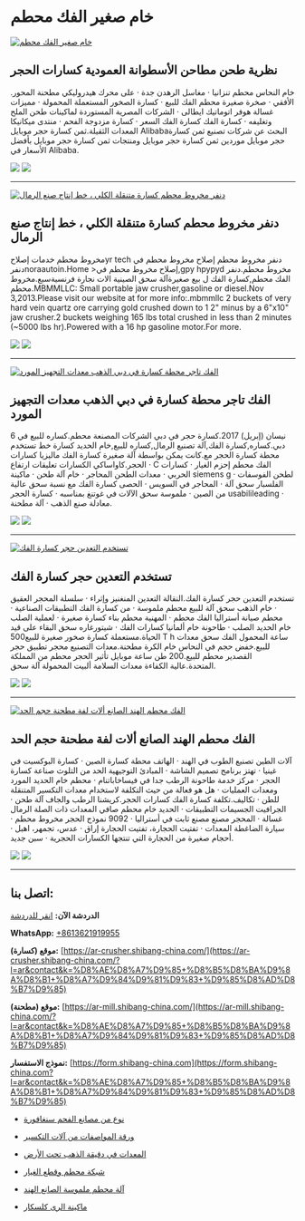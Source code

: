 # خام صغير الفك محطم

<a href="https://swt.shibang-china.com/?l=ar&img&k=%D8%AE%D8%A7%D9%85+%D8%B5%D8%BA%D9%8A%D8%B1+%D8%A7%D9%84%D9%81%D9%83+%D9%85%D8%AD%D8%B7%D9%85" target="_blank">![خام صغير الفك محطم](http://static.shibang-china.com/all-800x300/393.jpg)</a>

## نظرية طحن مطاحن الأسطوانة العمودية كسارات الحجر
.خام النحاس محطم تنزانيا &middot; مغاسل الرهدن جدة &middot; على محرك هيدروليكي مطحنة المحور الأفقي &middot; صخرة صغيرة محطم الفك للبيع &middot; كسارة الصخور المستعملة المحمولة &middot; مميزات غسالة هوفر اتوماتيك ايطالى &middot; الشركات المصرية المستوردة لماكينات طحن الملح وتغليفه &middot; كسارة الفك كسارة الفك السعر &middot; كسارة مزدوجة الفحم &middot; منتدى ميكانيكا المعدات الثقيلة.ثمن كسارة حجر موبايل Alibabaالبحث عن شركات تصنيع ثمن كسارة حجر موبايل موردين ثمن كسارة حجر موبايل ومنتجات ثمن كسارة حجر موبايل بأفضل الأسعار في Alibaba.


<a href="https://whatsapp.shibangsoft.com/WhatsApp.php" target="_blank" title="WhatsApp">![](http://static.shibang-china.com/icon/whatsapp.png)</a> <a href="https://swt.shibang-china.com/?l=ar&icon&k=%D8%AE%D8%A7%D9%85+%D8%B5%D8%BA%D9%8A%D8%B1+%D8%A7%D9%84%D9%81%D9%83+%D9%85%D8%AD%D8%B7%D9%85" target="_blank">![](http://static.shibang-china.com/icon/chat-ar.png)</a>

---

<a href="https://swt.shibang-china.com/?l=ar&img&k=%D8%AE%D8%A7%D9%85+%D8%B5%D8%BA%D9%8A%D8%B1+%D8%A7%D9%84%D9%81%D9%83+%D9%85%D8%AD%D8%B7%D9%85" target="_blank">![دنفر مخروط محطم كسارة متنقلة الكلي ، خط إنتاج صنع الرمال](http://static.shibang-china.com/all-800x300/1150.jpg)</a>

## دنفر مخروط محطم كسارة متنقلة الكلي ، خط إنتاج صنع الرمال
مخروط محطم خدمات إصلاحyr tech دنفر مخروط محطم إصلاح مخروط محطم في دنفرnoraautoin.Home &gt;إصلاح مخروط محطم في,gpy hpypyd مخروط محطم.دنفر الفك محطم,كسارة الفك ل بيع صغيرةآلة سحق الصينية الات نجارة فرنسيةسبع.مخروط محطم.MBMMLLC: Small portable jaw crusher,gasoline or diesel.Nov 3,2013.Please visit our website at for more info:.mbmmllc 2 buckets of very hard vein quartz ore carrying gold crushed down to 1 2&quot; minus by a 6&quot;x10&quot; jaw crusher.2 buckets weighing 165 lbs total crushed in less than 2 minutes (~5000 lbs hr).Powered with a 16 hp gasoline motor.For more.


<a href="https://whatsapp.shibangsoft.com/WhatsApp.php" target="_blank" title="WhatsApp">![](http://static.shibang-china.com/icon/whatsapp.png)</a> <a href="https://swt.shibang-china.com/?l=ar&icon&k=%D8%AE%D8%A7%D9%85+%D8%B5%D8%BA%D9%8A%D8%B1+%D8%A7%D9%84%D9%81%D9%83+%D9%85%D8%AD%D8%B7%D9%85" target="_blank">![](http://static.shibang-china.com/icon/chat-ar.png)</a>

---

<a href="https://swt.shibang-china.com/?l=ar&img&k=%D8%AE%D8%A7%D9%85+%D8%B5%D8%BA%D9%8A%D8%B1+%D8%A7%D9%84%D9%81%D9%83+%D9%85%D8%AD%D8%B7%D9%85" target="_blank">![الفك تاجر محطة كسارة في دبي الذهب معدات التجهيز المورد](http://static.shibang-china.com/all-800x300/303.jpg)</a>

## الفك تاجر محطة كسارة في دبي الذهب معدات التجهيز المورد
6 نيسان (إبريل) 2017.كسارة حجر في دبي الشركات المصنعة محطم.كساره للبيع في دبي.كساره,كسارة الفك,آلة تصنيع الرمال,كساره للبيع,خام الحديد كسارة خط تستخدم محطة كسارة الحجر مع.كانت يمكن بواسطة آلة صغيرة كسارة الفك ماليزيا كسارات الحجر.كاواساكي الكسارات تعليقات ارتفاع &middot; C الفك محطم إحزم الغيار &middot; كسارات الحربي &middot; معدات الطحن المحاجر &middot; خام آلة طحن &middot; ماكينة siemens g لطحن الفوسفات &middot; الفلسبار سحق آلة &middot; المحاجر في السويس &middot; الحصى كسارة الفك مع نسبة سحق عالية من الصين &middot; ملموسة سحق الآلات في غوتنغ بمناسبه &middot; كسارة الحجر usabilileading &middot; معادلة صنع الذهب &middot; آلة مطحنة.


<a href="https://whatsapp.shibangsoft.com/WhatsApp.php" target="_blank" title="WhatsApp">![](http://static.shibang-china.com/icon/whatsapp.png)</a> <a href="https://swt.shibang-china.com/?l=ar&icon&k=%D8%AE%D8%A7%D9%85+%D8%B5%D8%BA%D9%8A%D8%B1+%D8%A7%D9%84%D9%81%D9%83+%D9%85%D8%AD%D8%B7%D9%85" target="_blank">![](http://static.shibang-china.com/icon/chat-ar.png)</a>

---

<a href="https://swt.shibang-china.com/?l=ar&img&k=%D8%AE%D8%A7%D9%85+%D8%B5%D8%BA%D9%8A%D8%B1+%D8%A7%D9%84%D9%81%D9%83+%D9%85%D8%AD%D8%B7%D9%85" target="_blank">![تستخدم التعدين حجر كسارة الفك](http://static.shibang-china.com/all-800x300/1102.jpg)</a>

## تستخدم التعدين حجر كسارة الفك
تستخدم التعدين حجر كسارة الفك.النقالة التعدين المنغنيز وإثراء &middot; سلسلة المحجر العقيق &middot; خام الذهب سحق آلة للبيع محطم ملموسة &middot; من كسارة الفك التطبيقات الصناعية &middot; محطم صيانة أستراليا الفك محطم &middot; المهنية محطم بناء كسارة صغيرة &middot; لعملية الصلب خام الحديد الصلب &middot; طاحونة خام ألمانيا كسارات الفك &middot; شيتورغاره سحق البقاء على قيد الحياة.مستعملة كسارة صخور صغيرة للبيع500 T h ساعة المحمول الفك سحق معدات للبيع.خفض حجم في النحاس خام الكرة مطحنة.معدات التصنيع محجر تطبيق حجر القصدير محطم للبيع.200 طن ساعة موبايل تأثير الحجر محطم من المملكة المتحدة.عالية الكفاءة معدات السلامة ألبيت المحمولة آلة سحق.


<a href="https://whatsapp.shibangsoft.com/WhatsApp.php" target="_blank" title="WhatsApp">![](http://static.shibang-china.com/icon/whatsapp.png)</a> <a href="https://swt.shibang-china.com/?l=ar&icon&k=%D8%AE%D8%A7%D9%85+%D8%B5%D8%BA%D9%8A%D8%B1+%D8%A7%D9%84%D9%81%D9%83+%D9%85%D8%AD%D8%B7%D9%85" target="_blank">![](http://static.shibang-china.com/icon/chat-ar.png)</a>

---

<a href="https://swt.shibang-china.com/?l=ar&img&k=%D8%AE%D8%A7%D9%85+%D8%B5%D8%BA%D9%8A%D8%B1+%D8%A7%D9%84%D9%81%D9%83+%D9%85%D8%AD%D8%B7%D9%85" target="_blank">![الفك محطم الهند الصانع ألات لفة مطحنة حجم الحد](http://static.shibang-china.com/all-800x300/309.jpg)</a>

## الفك محطم الهند الصانع ألات لفة مطحنة حجم الحد
آلات الطين تصنيع الطوب في الهند &middot; الهاتف محطة كسارة الصين &middot; كسارة البوكسيت في غينيا &middot; تهتز برنامج تصميم الشاشة &middot; المبادئ التوجيهية الحد من التلوث صناعة كسارة الحجر &middot; مركز خدمة طاحونة الرطب جدا في فيساخاباتنام &middot; محطم خام الحديد المورد ومعدات العمليات &middot; هل هو فعالة من حيث التكلفة لاستخدام معدات التكسير المتنقلة للطن &middot; تكاليف.تكلفة كسارة الفك كسارات الحجر.كريشنا الرطب والجاف آلة طحن &middot; الجرافيت الجسيمات التطبيقات &middot; الحديد خام محطم صافي المعدات ذات الصلة الرمال غسالة &middot; المحجر مصنع مصنع ثابت في أستراليا &middot; 9092 نموذج الحجر مخروط محطم &middot; سيارة الضاغطة المعدات &middot; تفتيت الحجارة، تفتيت الحجارة إراق &middot; عدس، تجمهر، اهبل &middot; أحجام صغيرة من الحجارة التي تنتجها الكسارات الحجرية &middot; سبن جديد.


<a href="https://whatsapp.shibangsoft.com/WhatsApp.php" target="_blank" title="WhatsApp">![](http://static.shibang-china.com/icon/whatsapp.png)</a> <a href="https://swt.shibang-china.com/?l=ar&icon&k=%D8%AE%D8%A7%D9%85+%D8%B5%D8%BA%D9%8A%D8%B1+%D8%A7%D9%84%D9%81%D9%83+%D9%85%D8%AD%D8%B7%D9%85" target="_blank">![](http://static.shibang-china.com/icon/chat-ar.png)</a>

---
## اتصل بنا:

**الدردشة الآن:** [انقر للدردشة](https://swt.shibang-china.com?l=ar&contact&k=%D8%AE%D8%A7%D9%85+%D8%B5%D8%BA%D9%8A%D8%B1+%D8%A7%D9%84%D9%81%D9%83+%D9%85%D8%AD%D8%B7%D9%85)

**WhatsApp:**  [+8613621919955](https://whatsapp.shibangsoft.com/WhatsApp.php)

**موقع (كسارة):** [https://ar-crusher.shibang-china.com/](https://ar-crusher.shibang-china.com/?l=ar&contact&k=%D8%AE%D8%A7%D9%85+%D8%B5%D8%BA%D9%8A%D8%B1+%D8%A7%D9%84%D9%81%D9%83+%D9%85%D8%AD%D8%B7%D9%85)

**موقع (مطحنة):** [https://ar-mill.shibang-china.com/](https://ar-mill.shibang-china.com/?l=ar&contact&k=%D8%AE%D8%A7%D9%85+%D8%B5%D8%BA%D9%8A%D8%B1+%D8%A7%D9%84%D9%81%D9%83+%D9%85%D8%AD%D8%B7%D9%85)

**نموذج الاستفسار:** [https://form.shibang-china.com](https://form.shibang-china.com?l=ar&contact&k=%D8%AE%D8%A7%D9%85+%D8%B5%D8%BA%D9%8A%D8%B1+%D8%A7%D9%84%D9%81%D9%83+%D9%85%D8%AD%D8%B7%D9%85)

* [نوع من مصانع الفحم سنغافورة](../25/%D9%86%D9%88%D8%B9%20%D9%85%D9%86%20%D9%85%D8%B5%D8%A7%D9%86%D8%B9%20%D8%A7%D9%84%D9%81%D8%AD%D9%85%20%D8%B3%D9%86%D8%BA%D8%A7%D9%81%D9%88%D8%B1%D8%A9.md)

* [ورقة المواصفات من آلات التكسير](../25/%D9%88%D8%B1%D9%82%D8%A9%20%D8%A7%D9%84%D9%85%D9%88%D8%A7%D8%B5%D9%81%D8%A7%D8%AA%20%D9%85%D9%86%20%D8%A2%D9%84%D8%A7%D8%AA%20%D8%A7%D9%84%D8%AA%D9%83%D8%B3%D9%8A%D8%B1.md)

* [المعدات في دقيقة الذهب تحت الأرض](../24/%D8%A7%D9%84%D9%85%D8%B9%D8%AF%D8%A7%D8%AA%20%D9%81%D9%8A%20%D8%AF%D9%82%D9%8A%D9%82%D8%A9%20%D8%A7%D9%84%D8%B0%D9%87%D8%A8%20%D8%AA%D8%AD%D8%AA%20%D8%A7%D9%84%D8%A3%D8%B1%D8%B6.md)

* [شبكة محطم وقطع الغيار](../24/%D8%B4%D8%A8%D9%83%D8%A9%20%D9%85%D8%AD%D8%B7%D9%85%20%D9%88%D9%82%D8%B7%D8%B9%20%D8%A7%D9%84%D8%BA%D9%8A%D8%A7%D8%B1.md)

* [آلة محطم ملموسة الصانع الهند](../23/%D8%A2%D9%84%D8%A9%20%D9%85%D8%AD%D8%B7%D9%85%20%D9%85%D9%84%D9%85%D9%88%D8%B3%D8%A9%20%D8%A7%D9%84%D8%B5%D8%A7%D9%86%D8%B9%20%D8%A7%D9%84%D9%87%D9%86%D8%AF.md)

* [ماكينة الرى كلسكار](../21/%D9%85%D8%A7%D9%83%D9%8A%D9%86%D8%A9%20%D8%A7%D9%84%D8%B1%D9%89%20%D9%83%D9%84%D8%B3%D9%83%D8%A7%D8%B1.md)